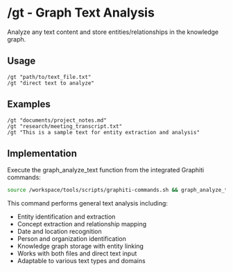 # /gt - Graph Text Analysis

Analyze any text content and store entities/relationships in the knowledge graph.

## Usage
```
/gt "path/to/text_file.txt"
/gt "direct text to analyze"
```

## Examples
```
/gt "documents/project_notes.md"
/gt "research/meeting_transcript.txt"
/gt "This is a sample text for entity extraction and analysis"
```

## Implementation
Execute the graph_analyze_text function from the integrated Graphiti commands:

```bash
source /workspace/tools/scripts/graphiti-commands.sh && graph_analyze_text "path/to/text_file.txt"
```

This command performs general text analysis including:
- Entity identification and extraction
- Concept extraction and relationship mapping
- Date and location recognition
- Person and organization identification
- Knowledge graph storage with entity linking
- Works with both files and direct text input
- Adaptable to various text types and domains